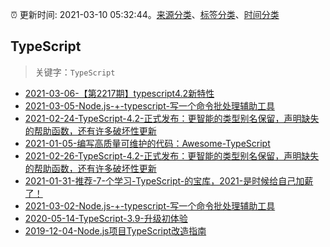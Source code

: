 :alarm_clock: 更新时间: 2021-03-10 05:32:44。[来源分类](../README.md)、[标签分类](../TAGS.md)、[时间分类](../TIMELINE.md)

## TypeScript


> 关键字：`TypeScript`



- [2021-03-06-【第2217期】typescript4.2新特性](https://www.ershicimi.com/p/7e21d3d93d6819a84ed27aacecf34a1e) 
- [2021-03-05-Node.js-+-typescript-写一个命令批处理辅助工具](https://www.ershicimi.com/p/8c0475be59014d68e468796b90bc1d3c) 
- [2021-02-24-TypeScript-4.2-正式发布：更智能的类型别名保留，声明缺失的帮助函数，还有许多破坏性更新](https://www.ershicimi.com/p/ad79db14a083297ac3bb1fb71c10a1c1) 
- [2021-01-05-编写高质量可维护的代码：Awesome-TypeScript](https://www.ershicimi.com/p/0e0e4e00548bd0c316732a2a25594a04) 
- [2021-02-26-TypeScript-4.2-正式发布：更智能的类型别名保留，声明缺失的帮助函数，还有许多破坏性更新](https://www.ershicimi.com/p/7c52f43f9a5989614be4973fb020a71d) 
- [2021-01-31-推荐-7-个学习-TypeScript-的宝库，2021-是时候给自己加薪了！](https://www.ershicimi.com/p/b57c1a987fa377782b4e223a2eef1e46) 
- [2021-03-02-Node.js-+-typescript-写一个命令批处理辅助工具](https://www.ershicimi.com/p/d49774346cebe9b7770e5ce88c3e8e6e) 
- [2020-05-14-TypeScript-3.9-升级初体验](https://www.ershicimi.com/p/735e621e01948c8458a4dea2cd00ba0f) 
- [2019-12-04-Node.js项目TypeScript改造指南](https://juejin.im/post/5de4867f51882573135415dd) 